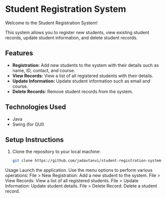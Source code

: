 # Student Registration System

Welcome to the Student Registration System!

This system allows you to register new students, view existing student records, update student information, and delete student records.

## Features

- **Registration:** Add new students to the system with their details such as name, ID, contact, and course.
- **View Records:** View a list of all registered students with their details.
- **Update Information:** Update student information such as email and course.
- **Delete Records:** Remove student records from the system.

## Technologies Used

- Java
- Swing (for GUI)

## Setup Instructions

1. Clone the repository to your local machine:

   ```bash
   git clone https://github.com/jadavtanvi/student-registration-system.git


Usage
Launch the application.
Use the menu options to perform various operations:
File > New Registration: Add a new student to the system.
File > View Records: View a list of all registered students.
File > Update Information: Update student details.
File > Delete Record: Delete a student record.
